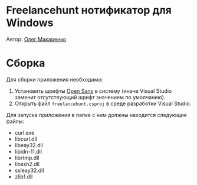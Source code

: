 # Freelancehunt нотификатор для Windows

Автор: [Олег Макаренко](https://freelancehunt.com/profile/show/Oleg_Mak.html)

# Сборка

Для сборки приложения необходимо:

1. Установить шрифты [Open Sans](http://www.google.com/fonts/specimen/Open+Sans) в систему (иначе Visual Studio заменит отсутствующий шрифт значением по умолчанию).
2. Открыть файл `freelancehunt.csproj` в среде разработки Visual Studio.

Для запуска приложения в папке с ним должны находится следующие файлы:

* curl.exe
* libcurl.dll
* libeay32.dll
* libidn-11.dll
* librtmp.dll
* libssh2.dll
* ssleay32.dll
* zlib1.dll
